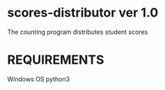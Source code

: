 # scores-distributor ver 1.0
 The counting program distributes student scores
# REQUIREMENTS
 Windows OS
 python3
